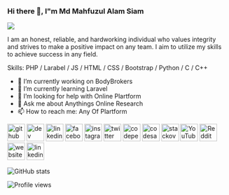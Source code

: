 ### Hi there 👋, I"m Md Mahfuzul Alam Siam
![](https://mahfuzulsiam.com/upload/assets/images/Twitter%20Header.png)

I am an honest, reliable, and hardworking individual who values integrity and strives to make a positive impact on any team. I
aim to utilize my skills to achieve success in any field. 

Skills: PHP / Larabel / JS / HTML / CSS / Bootstrap / Python / C / C++

- 🔭 I’m currently working on BodyBrokers 
- 🌱 I’m currently learning Laravel 
- 🤔 I’m looking for help with Online Plartform 
- 💬 Ask me about Anythings Online Research 
- 📫 How to reach me: Any Of Plartform 


[<img src='https://cdn.jsdelivr.net/npm/simple-icons@3.0.1/icons/github.svg' alt='github' height='40'>](https://github.com/mahfuzulsiam)  [<img src='https://cdn.jsdelivr.net/npm/simple-icons@3.0.1/icons/dev-dot-to.svg' alt='dev' height='40'>](https://dev.to/mahfuzulsiam)  [<img src='https://cdn.jsdelivr.net/npm/simple-icons@3.0.1/icons/linkedin.svg' alt='linkedin' height='40'>](https://www.linkedin.com/in/mahfuzulsiam/)  [<img src='https://cdn.jsdelivr.net/npm/simple-icons@3.0.1/icons/facebook.svg' alt='facebook' height='40'>](https://www.facebook.com/mahfuzulsiam)  [<img src='https://cdn.jsdelivr.net/npm/simple-icons@3.0.1/icons/instagram.svg' alt='instagram' height='40'>](https://www.instagram.com/mahfuzulsiam/)  [<img src='https://cdn.jsdelivr.net/npm/simple-icons@3.0.1/icons/twitter.svg' alt='twitter' height='40'>](https://twitter.com/mahfuzulsiam)  [<img src='https://cdn.jsdelivr.net/npm/simple-icons@3.0.1/icons/codepen.svg' alt='codepen' height='40'>](https://codepen.io/mahfuzulsiam)  [<img src='https://cdn.jsdelivr.net/npm/simple-icons@3.0.1/icons/codesandbox.svg' alt='codesandbox' height='40'>](https://codesandbox.io/u/mahfuzulsiam)  [<img src='https://cdn.jsdelivr.net/npm/simple-icons@3.0.1/icons/stackoverflow.svg' alt='stackoverflow' height='40'>](https://stackoverflow.com/users/mahfuzulsiam)  [<img src='https://cdn.jsdelivr.net/npm/simple-icons@3.0.1/icons/youtube.svg' alt='YouTube' height='40'>](https://www.youtube.com/channel/@mahfuzulsiam)  [<img src='https://cdn.jsdelivr.net/npm/simple-icons@3.0.1/icons/reddit.svg' alt='Reddit' height='40'>](https://www.reddit.com/user/mahfuzulsiam)  [<img src='https://cdn.jsdelivr.net/npm/simple-icons@3.0.1/icons/icloud.svg' alt='website' height='40'>](www.mahfuzulsiam.com)  [<img src='https://cdn.jsdelivr.net/npm/simple-icons@3.0.1/icons/linkedin.svg' alt='linkedin' height='40'>](https://www.linkedin.com/in/mahfuzulsiam/)  

![GitHub stats](https://github-readme-stats.vercel.app/api?username=mahfuzulsiam&show_icons=true)  

![Profile views](https://gpvc.arturio.dev/mahfuzulsiam)  
